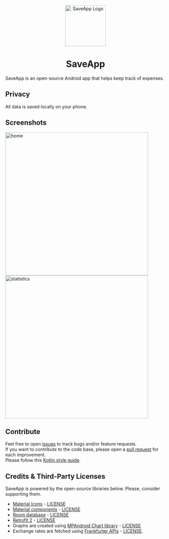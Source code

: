 <div align="center">
  <img alt="SaveApp Logo" src="https://github.com/ferrariofilippo/SaveApp_Kotlin/assets/102259289/36120a2c-1182-44a5-90da-532bca5dfe88"  width="128px" />

  # SaveApp
</div>

SaveApp is an open-source Android app that helps keep track of expenses.

## Privacy
All data is saved locally on your phone.

## Screenshots
<img alt="home" src="https://github.com/ferrariofilippo/SaveApp_Kotlin/assets/102259289/d9ecbe6a-755f-43e9-9e9a-1475c2eb670c" width="448px">
<img alt="statistics" src="https://github.com/ferrariofilippo/SaveApp_Kotlin/assets/102259289/e23dd5b8-1421-4b23-a192-2e9c4a977743" width="448px" >

## Contribute
Feel free to open <a href="https://github.com/ferrariofilippo/SaveApp_Kotlin/issues/">issues</a> to track bugs and/or feature requests.<br/>
If you want to contribute to the code base, please open a <a href="https://github.com/ferrariofilippo/SaveApp_Kotlin/pulls/">pull request</a> for each improvement.<br/>
Please follow this <a href="https://developer.android.com/kotlin/style-guide">Kotlin style guide</a>.

## Credits & Third-Party Licenses
SaveApp is powered by the open-source libraries below. Please, consider supporting them.<br/>
 - <a href="https://fonts.google.com/icons?icon.set=Material+Icons">Material Icons</a> - <a href="http://www.apache.org/licenses/LICENSE-2.0">LICENSE</a><br />
 - <a href="https://github.com/material-components/material-components-android">Material components</a> - <a href="http://www.apache.org/licenses/LICENSE-2.0">LICENSE</a><br />
 - <a href="https://developer.android.com/jetpack/androidx/releases/room">Room database</a> - <a href="http://www.apache.org/licenses/LICENSE-2.0">LICENSE</a><br />
 - <a href="https://github.com/square/retrofit">Retrofit 2</a> - <a href="http://www.apache.org/licenses/LICENSE-2.0">LICENSE</a><br />
 - Graphs are created using <a href="https://github.com/PhilJay/MPAndroidChart">MPAndroid Chart library</a> - <a href="http://www.apache.org/licenses/LICENSE-2.0">LICENSE</a><br/>
 - Exchange rates are fetched using <a href="https://www.frankfurter.app/">Frankfurter APIs</a> - <a href="https://github.com/hakanensari/frankfurter/blob/main/LICENSE">LICENSE</a>.<br/>
